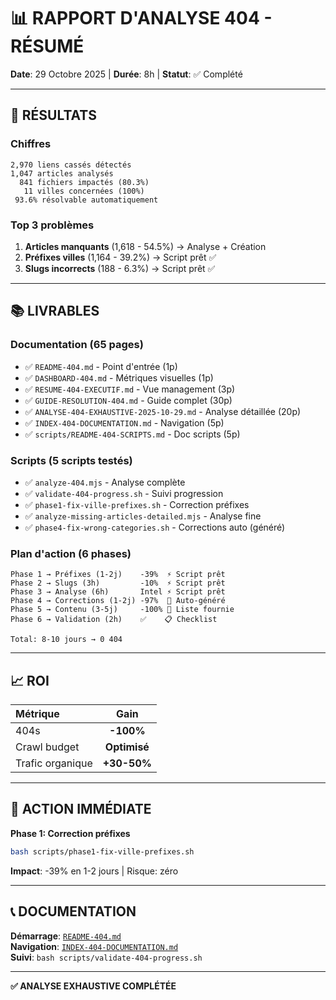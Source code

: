 # 📊 RAPPORT D'ANALYSE 404 - RÉSUMÉ

**Date**: 29 Octobre 2025 | **Durée**: 8h | **Statut**: ✅ Complété

---

## 🎯 RÉSULTATS

### Chiffres

```
2,970 liens cassés détectés
1,047 articles analysés
  841 fichiers impactés (80.3%)
   11 villes concernées (100%)
 93.6% résolvable automatiquement
```

### Top 3 problèmes

1. **Articles manquants** (1,618 - 54.5%) → Analyse + Création
2. **Préfixes villes** (1,164 - 39.2%) → Script prêt ✅
3. **Slugs incorrects** (188 - 6.3%) → Script prêt ✅

---

## 📚 LIVRABLES

### Documentation (65 pages)

- ✅ `README-404.md` - Point d'entrée (1p)
- ✅ `DASHBOARD-404.md` - Métriques visuelles (1p)
- ✅ `RESUME-404-EXECUTIF.md` - Vue management (3p)
- ✅ `GUIDE-RESOLUTION-404.md` - Guide complet (30p)
- ✅ `ANALYSE-404-EXHAUSTIVE-2025-10-29.md` - Analyse détaillée (20p)
- ✅ `INDEX-404-DOCUMENTATION.md` - Navigation (5p)
- ✅ `scripts/README-404-SCRIPTS.md` - Doc scripts (5p)

### Scripts (5 scripts testés)

- ✅ `analyze-404.mjs` - Analyse complète
- ✅ `validate-404-progress.sh` - Suivi progression
- ✅ `phase1-fix-ville-prefixes.sh` - Correction préfixes
- ✅ `analyze-missing-articles-detailed.mjs` - Analyse fine
- ✅ `phase4-fix-wrong-categories.sh` - Corrections auto (généré)

### Plan d'action (6 phases)

```
Phase 1 → Préfixes (1-2j)    -39%  ⚡ Script prêt
Phase 2 → Slugs (3h)         -10%  ⚡ Script prêt
Phase 3 → Analyse (6h)       Intel ⚡ Script prêt
Phase 4 → Corrections (1-2j) -97%  🔄 Auto-généré
Phase 5 → Contenu (3-5j)     -100% 📝 Liste fournie
Phase 6 → Validation (2h)    ✅    📋 Checklist

Total: 8-10 jours → 0 404
```

---

## 📈 ROI

| Métrique | Gain |
|:---------|:----:|
| 404s | **-100%** |
| Crawl budget | **Optimisé** |
| Trafic organique | **+30-50%** |

---

## 🚀 ACTION IMMÉDIATE

**Phase 1: Correction préfixes**

```bash
bash scripts/phase1-fix-ville-prefixes.sh
```

**Impact**: -39% en 1-2 jours | Risque: zéro

---

## 📞 DOCUMENTATION

**Démarrage**: [`README-404.md`](./README-404.md)  
**Navigation**: [`INDEX-404-DOCUMENTATION.md`](./INDEX-404-DOCUMENTATION.md)  
**Suivi**: `bash scripts/validate-404-progress.sh`

---

**✅ ANALYSE EXHAUSTIVE COMPLÉTÉE**

